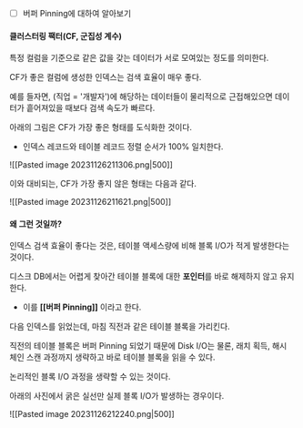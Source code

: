 
- [ ] 버퍼 Pinning에 대하여 알아보기

#### 클러스터링 팩터(CF, 군집성 계수)

특정 컬럼을 기준으로 같은 값을 갖는 데이터가 서로 모여있는 정도를 의미한다.

CF가 좋은 컬럼에 생성한 인덱스는 검색 효율이 매우 좋다.

예를 들자면, (직업 = '개발자')에 해당하는 데이터들이 물리적으로 근접해있으면
데이터가 흩어져있을 때보다 검색 속도가 빠르다.

아래의 그림은 CF가 가장 좋은 형태를 도식화한 것이다.
- 인덱스 레코드와 테이블 레코드 정렬 순서가 100% 일치한다.

![[Pasted image 20231126211306.png|500]]

이와 대비되는, CF가 가장 좋지 않은 형태는 다음과 같다.

![[Pasted image 20231126211621.png|500]]


#### 왜 그런 것일까?

인덱스 검색 효율이 좋다는 것은, 테이블 액세스량에 비해 블록 I/O가 적게 발생한다는 것이다.

디스크 DB에서는 어렵게 찾아간 테이블 블록에 대한 **포인터**를 바로 해제하지 않고 유지한다.
- 이를 **[[버퍼 Pinning]]** 이라고 한다.

다음 인덱스를 읽었는데, 마침 직전과 같은 테이블 블록을 가리킨다.

직전의 테이블 블록은 버퍼 Pinning 되었기 때문에
Disk I/O는 물론, 래치 획득, 해시 체인 스캔 과정까지 생략하고 바로 테이블 블록을 읽을 수 있다.

논리적인 블록 I/O 과정을 생략할 수 있는 것이다.

아래의 사진에서 굵은 실선만 실제 블록 I/O가 발생하는 경우이다.

![[Pasted image 20231126212240.png|500]]

